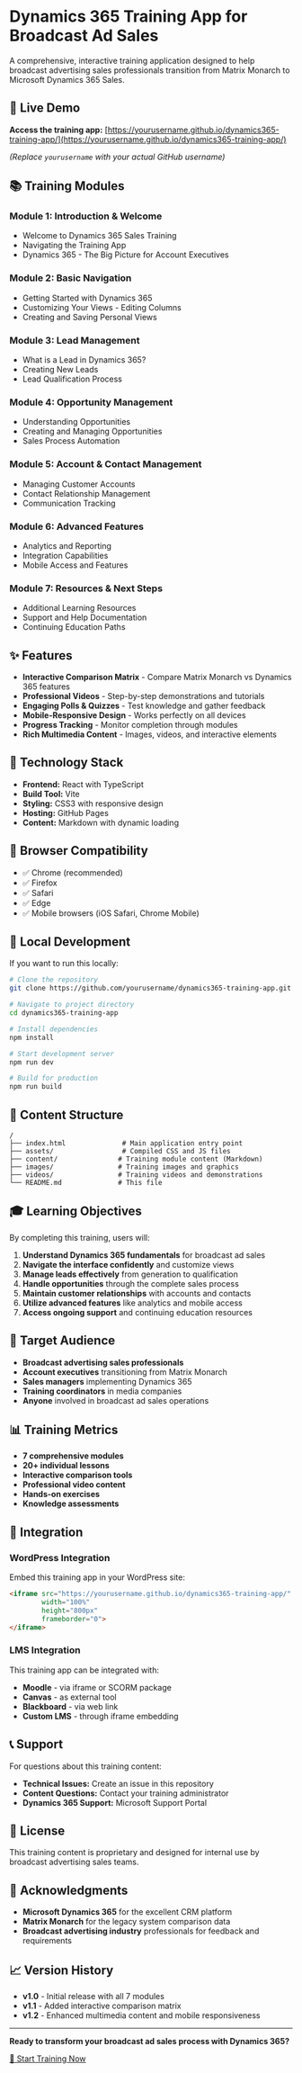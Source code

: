 # Dynamics 365 Training App for Broadcast Ad Sales

A comprehensive, interactive training application designed to help broadcast advertising sales professionals transition from Matrix Monarch to Microsoft Dynamics 365 Sales.

## 🎯 Live Demo

**Access the training app:** [https://yourusername.github.io/dynamics365-training-app/](https://yourusername.github.io/dynamics365-training-app/)

*(Replace `yourusername` with your actual GitHub username)*

## 📚 Training Modules

### Module 1: Introduction & Welcome
- Welcome to Dynamics 365 Sales Training
- Navigating the Training App  
- Dynamics 365 - The Big Picture for Account Executives

### Module 2: Basic Navigation
- Getting Started with Dynamics 365
- Customizing Your Views - Editing Columns
- Creating and Saving Personal Views

### Module 3: Lead Management
- What is a Lead in Dynamics 365?
- Creating New Leads
- Lead Qualification Process

### Module 4: Opportunity Management
- Understanding Opportunities
- Creating and Managing Opportunities
- Sales Process Automation

### Module 5: Account & Contact Management
- Managing Customer Accounts
- Contact Relationship Management
- Communication Tracking

### Module 6: Advanced Features
- Analytics and Reporting
- Integration Capabilities
- Mobile Access and Features

### Module 7: Resources & Next Steps
- Additional Learning Resources
- Support and Help Documentation
- Continuing Education Paths

## ✨ Features

- **Interactive Comparison Matrix** - Compare Matrix Monarch vs Dynamics 365 features
- **Professional Videos** - Step-by-step demonstrations and tutorials
- **Engaging Polls & Quizzes** - Test knowledge and gather feedback
- **Mobile-Responsive Design** - Works perfectly on all devices
- **Progress Tracking** - Monitor completion through modules
- **Rich Multimedia Content** - Images, videos, and interactive elements

## 🚀 Technology Stack

- **Frontend:** React with TypeScript
- **Build Tool:** Vite
- **Styling:** CSS3 with responsive design
- **Hosting:** GitHub Pages
- **Content:** Markdown with dynamic loading

## 📱 Browser Compatibility

- ✅ Chrome (recommended)
- ✅ Firefox
- ✅ Safari
- ✅ Edge
- ✅ Mobile browsers (iOS Safari, Chrome Mobile)

## 🔧 Local Development

If you want to run this locally:

```bash
# Clone the repository
git clone https://github.com/yourusername/dynamics365-training-app.git

# Navigate to project directory
cd dynamics365-training-app

# Install dependencies
npm install

# Start development server
npm run dev

# Build for production
npm run build
```

## 📖 Content Structure

```
/
├── index.html              # Main application entry point
├── assets/                 # Compiled CSS and JS files
├── content/               # Training module content (Markdown)
├── images/                # Training images and graphics
├── videos/                # Training videos and demonstrations
└── README.md              # This file
```

## 🎓 Learning Objectives

By completing this training, users will:

1. **Understand Dynamics 365 fundamentals** for broadcast ad sales
2. **Navigate the interface confidently** and customize views
3. **Manage leads effectively** from generation to qualification
4. **Handle opportunities** through the complete sales process
5. **Maintain customer relationships** with accounts and contacts
6. **Utilize advanced features** like analytics and mobile access
7. **Access ongoing support** and continuing education resources

## 🏢 Target Audience

- **Broadcast advertising sales professionals**
- **Account executives** transitioning from Matrix Monarch
- **Sales managers** implementing Dynamics 365
- **Training coordinators** in media companies
- **Anyone** involved in broadcast ad sales operations

## 📊 Training Metrics

- **7 comprehensive modules**
- **20+ individual lessons**
- **Interactive comparison tools**
- **Professional video content**
- **Hands-on exercises**
- **Knowledge assessments**

## 🔗 Integration

### WordPress Integration

Embed this training app in your WordPress site:

```html
<iframe src="https://yourusername.github.io/dynamics365-training-app/" 
        width="100%" 
        height="800px" 
        frameborder="0">
</iframe>
```

### LMS Integration

This training app can be integrated with:
- **Moodle** - via iframe or SCORM package
- **Canvas** - as external tool
- **Blackboard** - via web link
- **Custom LMS** - through iframe embedding

## 📞 Support

For questions about this training content:

- **Technical Issues:** Create an issue in this repository
- **Content Questions:** Contact your training administrator
- **Dynamics 365 Support:** Microsoft Support Portal

## 📄 License

This training content is proprietary and designed for internal use by broadcast advertising sales teams.

## 🙏 Acknowledgments

- **Microsoft Dynamics 365** for the excellent CRM platform
- **Matrix Monarch** for the legacy system comparison data
- **Broadcast advertising industry** professionals for feedback and requirements

## 📈 Version History

- **v1.0** - Initial release with all 7 modules
- **v1.1** - Added interactive comparison matrix
- **v1.2** - Enhanced multimedia content and mobile responsiveness

---

**Ready to transform your broadcast ad sales process with Dynamics 365?**

[🚀 Start Training Now](https://yourusername.github.io/dynamics365-training-app/)


